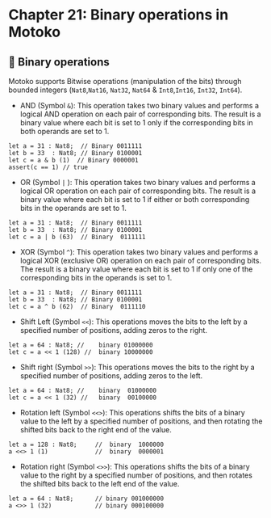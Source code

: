 # Chapter 21: Binary operations in Motoko
## 🧮 Binary operations
Motoko supports Bitwise operations (manipulation of the bits) through bounded integers (`Nat8`,`Nat16`, `Nat32`, `Nat64` & `Int8`,`Int16`, `Int32`, `Int64`).
- AND (Symbol `&`): This operation takes two binary values and performs a logical AND operation on each pair of corresponding bits. The result is a binary value where each bit is set to 1 only if the corresponding bits in both operands are set to 1.
```motoko
let a = 31 : Nat8;  // Binary 0011111
let b = 33  : Nat8; // Binary 0100001
let c = a & b (1)  // Binary 0000001 
assert(c == 1) // true
```
- OR (Symbol `|` ): This operation takes two binary values and performs a logical OR operation on each pair of corresponding bits. The result is a binary value where each bit is set to 1 if either or both corresponding bits in the operands are set to 1.
```motoko
let a = 31 : Nat8;  // Binary 0011111
let b = 33  : Nat8; // Binary 0100001
let c = a | b (63)  // Binary  0111111
```
- XOR (Symbol `^`): This operation takes two binary values and performs a logical XOR (exclusive OR) operation on each pair of corresponding bits. The result is a binary value where each bit is set to 1 if only one of the corresponding bits in the operands is set to 1.
```motoko
let a = 31 : Nat8;  // Binary 0011111
let b = 33  : Nat8; // Binary 0100001
let c = a ^ b (62)  // Binary  0111110
```
- Shift Left (Symbol `<<`): This operations moves the bits to the left by a specified number of positions, adding zeros to the right.
```motoko
let a = 64 : Nat8; //    binary 01000000
let c = a << 1 (128) //  binary 10000000 
```
- Shift right (Symbol `>>`): This operations moves the bits to the right by a specified number of positions, adding zeros to the left.
```motoko
let a = 64 : Nat8; //    binary  01000000
let c = a << 1 (32) //   binary  00100000
```
- Rotation left (Symbol `<<>`): This operations shifts the bits of a binary value to the left by a specified number of positions, and then rotating the shifted bits back to the right end of the value.
```motoko
let a = 128 : Nat8;     //  binary  1000000
a <<> 1 (1)             //  binary  0000001 
```
- Rotation right (Symbol `<>>`): This operations shifts the bits of a binary value to the right by a specified number of positions, and then rotates the shifted bits back to the left end of the value. 
```motoko
let a = 64 : Nat8;      // binary 001000000
a <>> 1 (32)            // binary 000100000
```
